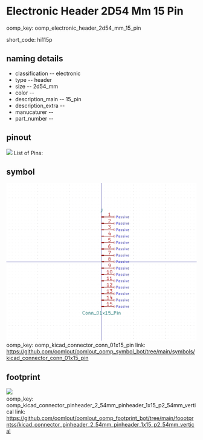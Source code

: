 # Electronic Header 2D54 Mm 15 Pin
oomp_key: oomp_electronic_header_2d54_mm_15_pin  

short_code: hi115p
## naming details
* classification -- electronic
* type -- header
* size -- 2d54_mm
* color -- 
* description_main -- 15_pin
* description_extra -- 
* manucaturer -- 
* part_number -- 
## pinout
![](working_pinout_600.png)
List of Pins:

## symbol

![](symbol/0/working/working_600.png)  
oomp_key: oomp_kicad_connector_conn_01x15_pin
link: https://github.com/oomlout/oomlout_oomp_symbol_bot/tree/main/symbols/kicad_connector_conn_01x15_pin


## footprint

![](footprint/0/working/working_600.png)  
oomp_key: oomp_kicad_connector_pinheader_2_54mm_pinheader_1x15_p2_54mm_vertical
link: https://github.com/oomlout/oomlout_oomp_footprint_bot/tree/main/foootprntss/kicad_connector_pinheader_2_54mm_pinheader_1x15_p2_54mm_vertical
